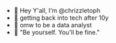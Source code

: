 - 👋 Hey Y'all, I’m @chrizzletoph
- 👀 getting back into tech after 10y
- 🌱 omw to be a data analyst
- 💞️ "Be yourself. You'll be fine."

<!---
chrizzletoph/chrizzletoph is a ✨ special ✨ repository because its `README.md` (this file) appears on your GitHub profile.
You can click the Preview link to take a look at your changes.
--->
